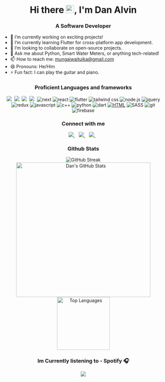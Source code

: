 <h1 align="center">Hi there <img src="https://media.giphy.com/media/hvRJCLFzcasrR4ia7z/giphy.gif" width="25px">, I'm Dan Alvin</h1>

<h3 align="center">A Software Developer</h3>

- 🔭 I’m currently working on exciting projects!
- 🌱 I’m currently learning Flutter for cross-platform app development.
- 👯 I’m looking to collaborate on open-source projects.
- 💬 Ask me about Python, Smart Water Meters, or anything tech-related!
- 📫 How to reach me: [mungaiwaituika@gmail.com](mailto:mungaiwaituika@gmail.com)
- 😄 Pronouns: He/Him
- ⚡ Fun fact: I can play the guitar and piano.
  
<h3 align="center">Proficient Languages and frameworks</h3>
 <p align="center">
<img  className="m-1" src="https://img.shields.io/badge/Python-FFE873?style=flat&logo=python&logoColor=4B8BBE">&nbsp;
<img  className="m-1" src="https://img.shields.io/badge/dart-0075BA?style=flat&logo=dart&logoColor=white">&nbsp;
<img  className="m-1" src="https://img.shields.io/badge/Django-092e20?style=flat&logo=Django&logoColor=white">&nbsp;
<img  className="m-1" src="https://img.shields.io/badge/flask-646464?style=flat&logo=flask&logoColor=white">&nbsp;
<img className=" m-1" src="https://img.shields.io/badge/Next-black?style=flat&logo=next.js&logoColor=ffffff" alt=" next" />
<img className=" m-1" src="https://img.shields.io/badge/-React-61DAFB?style=flat&logo=react&logoColor=ffffff" alt=" react" />
<img className="m-1" src="https://img.shields.io/badge/Flutter-02569B?style=flat&logo=flutter&logoColor=white" alt=" flutter" />
<img className="m-1" src="https://img.shields.io/badge/Tailwind_CSS-38B2AC?style=flat&logo=tailwind-css&logoColor=white" alt=" tailwind css" />
<img src="https://img.shields.io/badge/-Nodejs-339933?style=flat&logo=Node.js&logoColor=ffffff" alt=" node.js" className="m-1" />
<img src="https://img.shields.io/badge/jQuery-0769AD?style=flat&logo=jquery&logoColor=white" alt=" jquery" className="m-1" />
<img className="m-1" src="https://img.shields.io/badge/Redux-593D88?style=flat&logo=redux&logoColor=white" alt=" redux" />
<img className="m-1" src="https://img.shields.io/badge/-JavaScript-%23F7DF1C?style=flat&logo=javascript&logoColor=000000&labelColor=%23F7DF1C&color=%23FFCE5A" alt=" javascript" />
<img className="m-1" src="https://img.shields.io/badge/C%2B%2B-00599C?style=flat&logo=c%2B%2B&logoColor=white" alt=" c++" />
<img className="m-1" src="http://img.shields.io/badge/-Python-3776AB?style=flat&logo=python&logoColor=ffffff" alt=" python" />
<img className="m-1" src="https://img.shields.io/badge/Dart-0175C2?style=flat&logo=dart&logoColor=white" alt=" dart" />
<a href="https://www.google.com/search?q=is+html+a+language%3F" target="_blank" rel="noreferrer">
<img title="yes it's a language!" className="m-1" src="https://img.shields.io/badge/-HTML5-%23E44D27?style=flat&logo=html5&logoColor=ffffff" alt=" HTML" /></a>
<img src="https://img.shields.io/badge/-Sass-%23CC6699?style=flat&logo=sass&logoColor=ffffff" alt=" SASS" className="m-1" />
<img src="https://img.shields.io/badge/-Git-%23F05032?style=flat&logo=git&logoColor=%23ffffff" alt=" git" className="m-1" />
<img src="https://img.shields.io/badge/-Firebase-FFCA28?style=flat&logo=firebase&logoColor=ffffff" alt=" firebase" className="m-1" />
</p>

  
<h3 align="center">Connect with me</h3>
<p align="center">
 <a href="https://www.linkedin.com/in/danmungaiwaituika/">
    <img src="https://img.shields.io/badge/LinkedIn-0A66C2?style=flat&logo=linkedin&logoColor=white" />
  </a>&nbsp;&nbsp;
 <a href="https://twitter.com/slow_bandit">
    <img src="https://img.shields.io/badge/Twitter-1DA1F2?style=flat&logo=twitter&logoColor=white" />
  </a>&nbsp;&nbsp;
 <a href="https://mungaiwaituika.vercel.app/">
    <img src="https://img.shields.io/badge/Website-URL-1e87f0?style=flat&logo=google-chrome&logoColor=white" />
  </a>&nbsp;&nbsp;
</p>

<h3 align="center">Github Stats</h3>

<p align="center">
    <img src="https://github-readme-streak-stats.herokuapp.com?user=danalvin&theme=dark&hide_border=true&date_format=j%20M%5B%20Y%5D&fire=DD2727" alt="GitHub Streak" />
    </br>
    <img src="https://github-readme-stats.vercel.app/api?username=danalvin&show_icons=true&theme=dark&hide_border=true" alt="Dan's GitHub Stats" width="420" />
    </br>
    <img src="https://github-readme-stats.vercel.app/api/top-langs/?username=danalvin&hide_progress=false&theme=dark&hide_border=true" alt="Top Languages" height="165" />
 </p>
<h3 align="center">Im Currently listening to - Spotify 🎧</h3>


<p align="center">
  <a href="https://spotify-github-profile.vercel.app/api/view?uid=sd72wedl9k0n5inyvxvn783a1&redirect=true">
    <img align="center" src="https://spotify-github-profile.vercel.app/api/view?uid=sd72wedl9k0n5inyvxvn783a1&cover_image=true&theme=natemoo-re&show_offline=false&interchange=false&bar_color=53b14f&bar_color_cover=false"/>
  </a>
</p>
